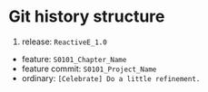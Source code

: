 # Git history structure
1. release: `ReactiveE_1.0`
*  feature: `S0101_Chapter_Name`
*  feature commit: `S0101_Project_Name`
*  ordinary: `[Celebrate] Do a little refinement.`
